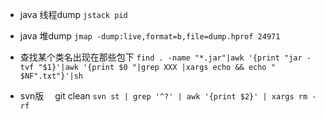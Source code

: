 - java 线程dump
    ```jstack pid```

- java 堆dump
    ```jmap -dump:live,format=b,file=dump.hprof 24971```

- 查找某个类名出现在那些包下
    ```find . -name "*.jar"|awk '{print "jar -tvf "$1}'|awk '{print $0 "|grep XXX |xargs echo && echo " $NF".txt"}'|sh```

- svn版 　git clean
    ```svn st | grep '^?' | awk '{print $2}' | xargs rm -rf```


